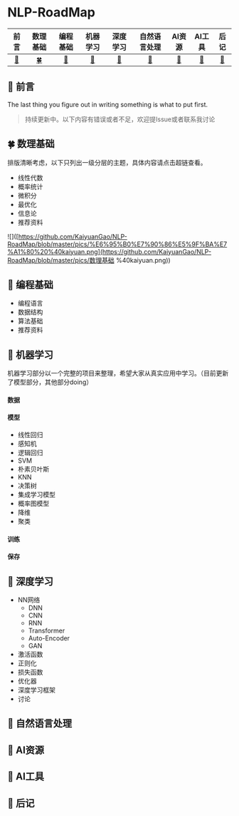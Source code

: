 # NLP-RoadMap




|         前言         |             数理基础             |     编程基础    |        机器学习        |               深度学习               | 自然语言处理  |         AI资源         | AI工具 | 后记 |
| :------------------------: | :------------------------------: | :--------------------: | :--------------------: | :----------------------------------: | :----------------------: | :----------------------: | :--------------------------: | :--------------------------: |
| [:sunflower:](#sunflower-前言) | [:four_leaf_clover:](#four_leaf_clover-数理基础) | [:deciduous_tree:](#deciduous_tree-编程基础) | [:evergreen_tree:](#evergreen_tree-机器学习) | [:cactus:](#cactus-深度学习) | [:cherry_blossom:](#cherry_blossom-自然语言处理) | [:maple_leaf:](#maple_leaf-AI资源) |   [:palm_tree:](#palm_tree-AI工具)   |   [:seedling:](#seedling-后记)     |



## :sunflower: 前言

The last thing you figure out in writing something is what to put first.



> 持续更新中。以下内容有错误或者不足，欢迎提Issue或者联系我讨论

## :four_leaf_clover: 数理基础

排版清晰考虑，以下只列出一级分层的主题，具体内容请点击超链查看。

- 线性代数
- 概率统计
- 微积分
- 最优化
- 信息论
- 推荐资料

![]([https://github.com/KaiyuanGao/NLP-RoadMap/blob/master/pics/%E6%95%B0%E7%90%86%E5%9F%BA%E7%A1%80%20%40kaiyuan.png](https://github.com/KaiyuanGao/NLP-RoadMap/blob/master/pics/数理基础 %40kaiyuan.png))

## :deciduous_tree: 编程基础

- 编程语言
- 数据结构
- 算法基础
- 推荐资料





## :evergreen_tree: 机器学习

机器学习部分以一个完整的项目来整理，希望大家从真实应用中学习。（目前更新了模型部分，其他部分doing）

#### 数据

#### 模型

- 线性回归
- 感知机
- 逻辑回归
- SVM
- 朴素贝叶斯
- KNN
- 决策树
- 集成学习模型
- 概率图模型
- 降维
- 聚类

#### 训练

#### 保存



## :cactus: 深度学习

- NN网络
  - DNN
  - CNN
  - RNN
  - Transformer
  - Auto-Encoder
  - GAN
- 激活函数
- 正则化
- 损失函数
- 优化器
- 深度学习框架
- 讨论



## :cherry_blossom: 自然语言处理





## :maple_leaf: AI资源





## :palm_tree: AI工具





## :seedling: 后记



